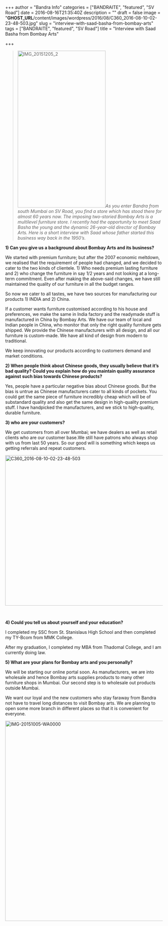 +++
author = "Bandra Info"
categories = ["BANDRAITE", "featured", "SV Road"]
date = 2016-08-16T21:35:40Z
description = ""
draft = false
image = "__GHOST_URL__/content/images/wordpress/2016/08/C360_2016-08-10-02-23-48-503.jpg"
slug = "interview-with-saad-basha-from-bombay-arts"
tags = ["BANDRAITE", "featured", "SV Road"]
title = "Interview with Saad Basha from Bombay Arts"

+++


<blockquote><p><img loading="lazy" class="alignright size-medium wp-image-9544" src="https://i1.wp.com/bandra.info/wp-content/uploads/2016/08/IMG_20151205_2.jpg?resize=281%2C500&#038;ssl=1" alt="IMG_20151205_2" width="281" height="500" srcset="https://i1.wp.com/bandra.info/wp-content/uploads/2016/08/IMG_20151205_2.jpg?resize=281%2C500&amp;ssl=1 281w, https://i1.wp.com/bandra.info/wp-content/uploads/2016/08/IMG_20151205_2.jpg?w=500&amp;ssl=1 500w" sizes="(max-width: 281px) 100vw, 281px" data-recalc-dims="1" /><em>As you enter Bandra from south Mumbai on SV Road, you find a store which has stood there for almost 60 years now. The imposing two-storied Bombay Arts is a multilevel furniture store. I recently had the opportunity to meet Saad Basha the young and the dynamic 26-year-old director of Bombay Arts. Here is a short interview with Saad whose father started this business way back in the 1950&#8217;s.</em></p></blockquote>
<p><strong>1) Can you give us a background about Bombay Arts and its business?</strong></p>
<p>We started with premium furniture; but after the 2007 economic meltdown, we realised that the requirement of people had changed, and we decided to cater to the two kinds of clientele. 1) Who needs premium lasting furniture and 2) who change the furniture in say 1/2 years and not looking at a long-term commitment. Even after making the above-said changes, we have still maintained the quality of our furniture in all the budget ranges.</p>
<p>So now we cater to all tastes, we have two sources for manufacturing our products 1) INDIA and 2) China.</p>
<p>If a customer wants furniture customised according to his house and preferences, we make the same in India factory and the readymade stuff is manufactured in China by Bombay Arts. We have our team of local and Indian people in China, who monitor that only the right quality furniture gets shipped. We provide the Chinese manufacturers with all design, and all our furniture is custom-made. We have all kind of design from modern to traditional.</p>
<p>We keep innovating our products according to customers demand and market conditions.</p>
<p><strong>2) When people think about Chinese goods, they usually believe that it&#8217;s bad quality? Could you explain how do you maintain quality assurance against such bias towards Chinese products?</strong></p>
<p>Yes, people have a particular negative bias about Chinese goods. But the bias is untrue as Chinese manufacturers cater to all kinds of pockets. You could get the same piece of furniture incredibly cheap which will be of substandard quality and also get the same design in high-quality premium stuff. I have handpicked the manufacturers, and we stick to high-quality, durable furniture.</p>
<p><strong>3) who are your customers?</strong></p>
<p>We get customers from all over Mumbai; we have dealers as well as retail clients who are our customer base.We still have patrons who always shop with us from last 50 years. So our good will is something which keeps us getting referrals and repeat customers.</p>
<p><img loading="lazy" class="aligncenter wp-image-9543 size-full" src="https://i1.wp.com/bandra.info/wp-content/uploads/2016/08/C360_2016-08-10-02-23-48-503.jpg?resize=850%2C479&#038;ssl=1" alt="C360_2016-08-10-02-23-48-503" width="850" height="479" srcset="https://i1.wp.com/bandra.info/wp-content/uploads/2016/08/C360_2016-08-10-02-23-48-503.jpg?w=1000&amp;ssl=1 1000w, https://i1.wp.com/bandra.info/wp-content/uploads/2016/08/C360_2016-08-10-02-23-48-503.jpg?resize=500%2C282&amp;ssl=1 500w, https://i1.wp.com/bandra.info/wp-content/uploads/2016/08/C360_2016-08-10-02-23-48-503.jpg?resize=768%2C432&amp;ssl=1 768w" sizes="(max-width: 850px) 100vw, 850px" data-recalc-dims="1" /></p>
<p>&nbsp;</p>
<p><strong>4) Could you tell us about yourself and your education?</strong></p>
<p>I completed my SSC from St. Stanislaus High School and then completed my TY-Bcom from MMK College.</p>
<p>After my graduation, I completed my MBA from Thadomal College, and I am currently doing law.</p>
<p><strong>5) What are your plans for Bombay arts and you personally?</strong></p>
<p>We will be starting our online portal soon. As manufacturers, we are into wholesale and hence Bombay arts supplies products to many other furniture shops in Mumbai. Our second step is to wholesale out products outside Mumbai.</p>
<p>We want our loyal and the new customers who stay faraway from Bandra not have to travel long distances to visit Bombay arts. We are planning to open some more branch in different places so that it is convenient for everyone.</p>
<p><img loading="lazy" class="aligncenter wp-image-9545 size-full" src="https://i2.wp.com/bandra.info/wp-content/uploads/2016/08/IMG-20151005-WA0000.jpg?resize=850%2C638&#038;ssl=1" alt="IMG-20151005-WA0000" width="850" height="638" srcset="https://i2.wp.com/bandra.info/wp-content/uploads/2016/08/IMG-20151005-WA0000.jpg?w=1000&amp;ssl=1 1000w, https://i2.wp.com/bandra.info/wp-content/uploads/2016/08/IMG-20151005-WA0000.jpg?resize=500%2C375&amp;ssl=1 500w, https://i2.wp.com/bandra.info/wp-content/uploads/2016/08/IMG-20151005-WA0000.jpg?resize=768%2C576&amp;ssl=1 768w" sizes="(max-width: 850px) 100vw, 850px" data-recalc-dims="1" /></p>



